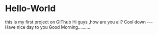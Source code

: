 # Hello-World
this is my first project on GIThub
Hi guys ,how are you all?
Cool down ---Have nice day to you
Good Morning..........
